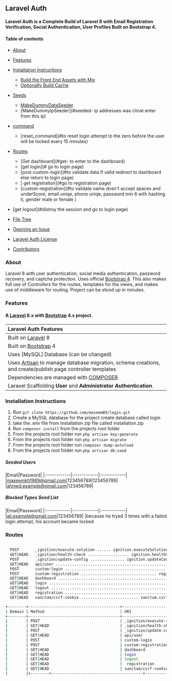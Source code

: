 ## Laravel Auth

#### Laravel Auth is a Complete Build of Laravel 8 with Email Registration Verification, Social Authentication, User Profiles Built on Bootstrap 4.

#### Table of contents
- [About](#about)
- [Features](#features)
- [Installation Instructions](#installation-instructions)
    - [Build the Front End Assets with Mix](#build-the-front-end-assets-with-mix)
    - [Optionally Build Cache](#optionally-build-cache)
- [Seeds](#seeds)
    - [MakeDummyDataSeeder](#seeded-users)
    - [MakeDummyIpSeeder](#seeded- ip addresses was clinat enter from this ip)
- [command](#rest_command)
    - [reset_command](#to reset login attempt to the zero  before the user will be locked every 15 minutes)
- [Routes](#routes)

    - [Get dashboard](#get- to enter to the dashboard)
    - [get login](# go to login page)
    - [post custom-login](#to validate data if valid redirect to dashboard else return to login page)
    - [ get registration](#go to registration page)
    - [custom-registration](#to validate name  dosn't accept spaces and underScore, email uniqe, phone uniqe, password min 6 with hashing it, gender male or female   )
- [get logout](#distroy the session and go to login page)
- [File Tree](#file-tree)
- [Opening an Issue](#opening-an-issue)
- [Laravel Auth License](#laravel-auth-license)
- [Contributors](#Contributors)

### About
Laravel 8 with user authentication, social media authentication, password recovery, and captcha protection. Uses official [Bootstrap 4](https://getbootstrap.com). This also makes full use of Controllers for the routes, templates for the views, and makes use of middleware for routing. Project can be stood up in minutes.

### Features
#### A [Laravel](https://laravel.com/) 8.x with [Bootstrap](https://getbootstrap.com) 4.x project.

| Laravel Auth Features  |
| :------------ |
|Built on [Laravel](https://laravel.com/) 8|
|Built on [Bootstrap](https://getbootstrap.com/) 4|
|Uses [MySQL] Database (can be changed)|
|Uses [Artisan](https://laravel.com/docs/master/artisan) to manage database migration, schema creations, and create/publish page controller templates|
|Dependencies are managed with [COMPOSER](https://getcomposer.org/)|
|Laravel Scaffolding **User** and **Administrator Authentication**.|



### Installation Instructions
1. Run `git clone https://github.com/maxeem89/login.git`
2. Create a MySQL database for the project
    create database called login 
3. take the .env file from installation zip file called installation.zip
5. Run `composer install` from the projects root folder
6. From the projects root folder run `php artisan key:generate`
7. From the projects root folder run `php artisan migrate`
8. From the projects root folder run `composer dump-autoload`
9. From the projects root folder run `php artisan db:seed`


##### Seeded Users

|Email|Password|
|:------------|:------------|:------------|
|maxeemkh1989@gmail.com|123456789|123456789|
|ahmed.example@gmail.com|123456789|

##### Blocked Types Seed List
|Email|Password|
|:------------|:------------|:------------|
|ali.example@gmail.com|123456789|
|because he tryed 3 times with a failed login attempt, his account became locked

### Routes

```bash

  POST       _ignition/execute-solution ...... ignition.executeSolution › Spatie\LaravelIgnition › ExecuteSolutionController
  GET|HEAD   _ignition/health-check .................. ignition.healthCheck › Spatie\LaravelIgnition › HealthCheckController  
  POST       _ignition/update-config ............... ignition.updateConfig › Spatie\LaravelIgnition › UpdateConfigController  
  GET|HEAD   api/user ........................................................................................  
  POST       custom-login .................................................. login.custom › CustomAuthController@customLogin  
  POST       custom-registration ................................. register.custom › CustomAuthController@customRegistration  
  GET|HEAD   dashboard ...................................................................... CustomAuthController@dashboard  
  GET|HEAD   login ...................................................................... login › CustomAuthController@index  
  GET|HEAD   logout .................................................................. logout › CustomAuthController@signOut  
  GET|HEAD   registration ................................................ register-user › CustomAuthController@registration  
  GET|HEAD   sanctum/csrf-cookie ......................... sanctum.csrf-cookie › Laravel\Sanctum › CsrfCookieController@show 

+--------+----------------------------------------+---------------------------------------+-----------------------------------------------+-----------------------------------------------------|
| Domain | Method                                 | URI                                   | Name                                          | Action                                              |       
+--------+----------------------------------------+---------------------------------------+-----------------------------------------------+-----------------------------------------------------|
|        | POST                                   | _ignition/execute-solution            | ignition.executeSolution                      | ExecuteSolutionController                           |
|        | GET|HEAD                               | _ignition/health-check                | ignition.healthCheck                          | HealthCheckController                               |      
|        | POST                                   | _ignition/update-config               | ignition.updateConfig                         | UpdateConfigController                              |
|        | GET|HEAD                               | api/user                              |                                               |                                                     |
|        | POST                                   | custom-login                          | login.custom                                  |CustomAuthController@customLogin                     |
|        | POST                                   | custom-registration                   | register.custom                               | CustomAuthController@customRegistration             |
|        | GET|HEAD                               | dashboard                             |                                               | CustomAuthController@dashboard                      |
|        | GET|HEAD                               | login                                 | login                                         | CustomAuthController@index                          |
|        | GET|HEAD                               | logout                                | logout                                        |CustomAuthController@registration                    |
|        | GET|HEAD                               |  registration                         | register-user                                 | CustomAuthController@registration                   |
|        | GET|HEAD                               | sanctum/csrf-cookie                   | Laravel\Sanctum                               | CsrfCookieController@show                           |          
|        |+--------+----------------------------------------+---------------------------------------+-----------------------------------------------+-------------------------------------------------
```
